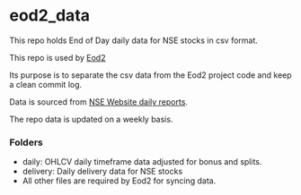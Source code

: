 # eod2_data

This repo holds End of Day daily data for NSE stocks in csv format.

This repo is used by [Eod2](https://github.com/BennyThadikaran/eod2)

Its purpose is to separate the csv data from the Eod2 project code and keep a clean commit log.

Data is sourced from [NSE Website daily reports](https://www.nseindia.com/all-reports).

The repo data is updated on a weekly basis.

### Folders

- daily: OHLCV daily timeframe data adjusted for bonus and splits.
- delivery: Daily delivery data for NSE stocks
- All other files are required by Eod2 for syncing data.
